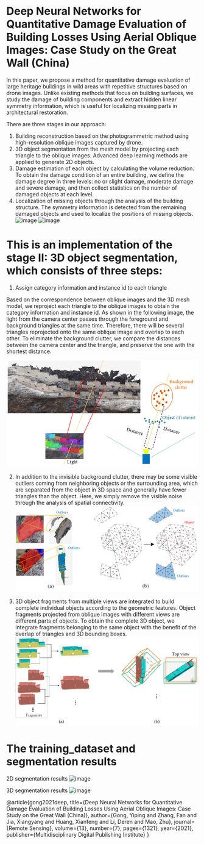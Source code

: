 # Deep Neural Networks for Quantitative Damage Evaluation of Building Losses Using Aerial Oblique Images: Case Study on the Great Wall (China)

In this paper, we propose a method for quantitative damage evaluation of large heritage buildings in wild areas with repetitive structures based on drone images. Unlike existing methods that focus on building surfaces, we study the damage of building components and extract hidden linear symmetry information, which is useful for localizing missing parts in architectural restoration.

There are three stages in our approach:
1. Building reconstruction based on the photogrammetric method using high-resolution oblique images captured by drone.
2. 3D object segmentation from the mesh model by projecting each triangle to the oblique images. Advanced deep learning methods are applied to generate 2D objects.
3. Damage estimation of each object by calculating the volume reduction. To obtain the damage condition of an entire building, we define the damage degree in three levels: no or slight damage, moderate damage and severe damage, and then collect statistics on the number of damaged objects at each level.
4. Localization of missing objects through the analysis of the building structure. The symmetry information is detected from the remaining damaged objects and used to localize the positions of missing objects. 
![image](assests/graphical_abstract.png)
![image](assests/framework.png)


# This is an implementation of the stage II: 3D object segmentation, which consists of three steps: 

1) Assign category information and instance id to each triangle

  Based on the correspondence between oblique images and the 3D mesh model, we reproject each triangle to the oblique images to obtain the category information and instance id.   As shown in the following image, the light from the camera center passes through the foreground and background triangles at the same time. Therefore, there will be several triangles reprojected onto the same oblique image and overlap to each other. To eliminate the background clutter, we compare the distances between the camera center and the triangle, and preserve the one with the shortest distance. 
  
![image](assests/projection.png)

2) In addition to the invisible background clutter, there may be some visible outliers coming from neighboring objects or the surrounding area, which are separated from the object in 3D space and generally have fewer triangles than the object.  Here, we simply remove the visible noise through the analysis of spatial connectivity.
![image](assests/clustering.png)

3) 3D object fragments from multiple views are integrated to build complete individual objects according to the geometric features. Object fragments projected from oblique images with different views are different parts of objects. To obtain the complete 3D object, we integrate fragments belonging to the same object with the benefit of the overlap of triangles and 3D bounding boxes.
![image](assests/integration.png)

# The training_dataset and segmentation results

2D segmentation results
![image](assests/2D_segments_compare.png)

3D segmentation results
![image](assests/results.png)


@article{gong2021deep,
  title={Deep Neural Networks for Quantitative Damage Evaluation of Building Losses Using Aerial Oblique Images: Case Study on the Great Wall (China)},
  author={Gong, Yiping and Zhang, Fan and Jia, Xiangyang and Huang, Xianfeng and Li, Deren and Mao, Zhu},
  journal={Remote Sensing},
  volume={13},
  number={7},
  pages={1321},
  year={2021},
  publisher={Multidisciplinary Digital Publishing Institute}
}


